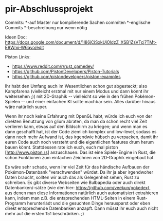 # pir-Abschlussprojekt

Commits: 
  *-auf Master nur kompilierende Sachen commiten
  *-englische Commits
  *-beschreibung nur wenn nötig


Ideen Doc: https://docs.google.com/document/d/1I86jCiSxkUiOldzZ_XSB1ZsVTcj7TMt-E8Wmi-W6avo/edit

Piston Links:
* https://www.reddit.com/r/rust_gamedev/
* https://github.com/PistonDevelopers/Piston-Tutorials
* https://github.com/pistondevelopers/piston-examples


Ihr habt den Umfang auch im Wesentlichen schon gut abgesteckt; also 
Kampfarena (vielleicht erstmal mit nur einem Modus und dann könnt ihr 
weitersehen ;)) mit 2D-Graphik -- vielleicht so wie in den frühen 
Pokémon-Spielen -- und einer einfachen KI sollte machbar sein. Alles 
darüber hinaus wäre natürlich super.

Wenn ihr noch keine Erfahrung mit OpenGL habt, würde ich euch von der 
direkten Benutzung von glium abraten, da man da schon recht viel Zeit 
verlieren kann, etwas auf den Bildschirm zu kriegen; und wenn man es 
dann geschafft hat, ist der Code ziemlich komplex und low-level, sodass 
es dann noch mehr Aufwand ist, das irgendwie hübsch zu verpacken, damit 
ihr euren Code auch noch versteht und die eigentlichen features drum 
herum bauen könnt. Stattdessen rate ich euch, euch mal piston [http://www.piston.rs] 
anzuschauen. Das ist eine Spiele-Engine in Rust, die schon Funktionen 
zum einfachen Zeichnen von 2D-Graphik eingebaut hat.

Es wäre sehr schade, wenn ihr viel Zeit für das händische Aufbauen der 
Pokémon-Datenbank "verschwenden" würdet. Da ihr ja aber irgendwoher 
Daten braucht, sollten wir auch das als Gelegenheit sehen, Rust zu 
schreiben. Es gibt diverse Webseiten wie Bulbapedia oder auch direkt 
Datenbanken/-sätze (wie den hier: https://github.com/veekun/pokedex), 
aus denen man diese Informationen natürlich auch automatisiert 
extrahieren kann, indem man z.B. die entsprechenden HTML-Seiten in einem 
Rust-Programm herunterlädt und die gesuchten Dinge herausparst oder eben 
direkt entsprechende Datenbanken anzapft. Dann müsst ihr euch auch nicht 
mehr auf die ersten 151 beschränken. ;)
